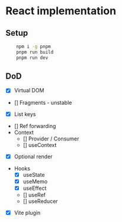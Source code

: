 # React implementation

## Setup

```bash
    npm i -g pnpm
    pnpm run build
    pnpm run dev
```

## DoD

-   [x] Virtual DOM
-   [] Fragments - unstable
-   [x] List keys
-   [] Ref forwarding
-   Context
    -   [] Provider / Consumer
    -   [] useContext
-   [x] Optional render
-   Hooks
    -   [x] useState
    -   [x] useMemo
    -   [x] useEffect
    -   [] useRef
    -   [] useReducer
-   [x] Vite plugin
